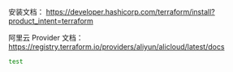 
安装文档： https://developer.hashicorp.com/terraform/install?product_intent=terraform

阿里云 Provider 文档： https://registry.terraform.io/providers/aliyun/alicloud/latest/docs

```bash
test
```